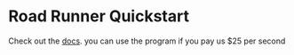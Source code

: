# Road Runner Quickstart

Check out the [docs](https://rr.brott.dev/docs/v1-0/tuning/).
you can use the program if you pay us $25 per second

